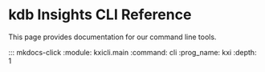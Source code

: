 # kdb Insights CLI Reference

This page provides documentation for our command line tools.

::: mkdocs-click
    :module: kxicli.main
    :command: cli
    :prog_name: kxi
    :depth: 1
